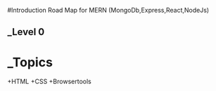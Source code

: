 #Introduction Road Map for MERN (MongoDb,Express,React,NodeJs)
## _Level 0
# _Topics
+HTML
+CSS
+Browsertools
